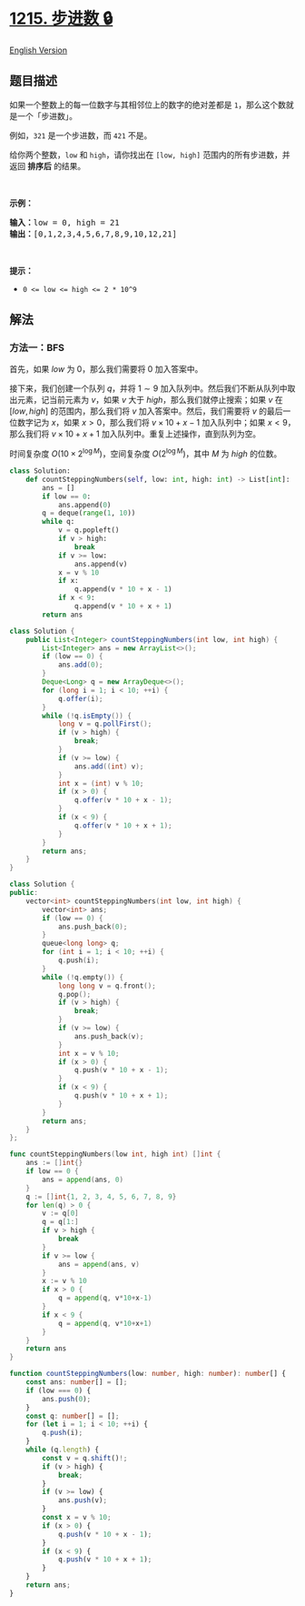 # [1215. 步进数 🔒](https://leetcode.cn/problems/stepping-numbers)

[English Version](/solution/1200-1299/1215.Stepping%20Numbers/README_EN.md)

<!-- tags:广度优先搜索,回溯 -->

## 题目描述

<!-- 这里写题目描述 -->

<p>如果一个整数上的每一位数字与其相邻位上的数字的绝对差都是 <code>1</code>，那么这个数就是一个「步进数」。</p>

<p>例如，<code>321</code>&nbsp;是一个步进数，而&nbsp;<code>421</code>&nbsp;不是。</p>

<p>给你两个整数，<code>low</code>&nbsp;和&nbsp;<code>high</code>，请你找出在&nbsp;<code>[low, high]</code>&nbsp;范围内的所有步进数，并返回&nbsp;<strong>排序后</strong> 的结果。</p>

<p>&nbsp;</p>

<p><strong>示例：</strong></p>

<pre><strong>输入：</strong>low = 0, high = 21
<strong>输出：</strong>[0,1,2,3,4,5,6,7,8,9,10,12,21]
</pre>

<p>&nbsp;</p>

<p><strong>提示：</strong></p>

<ul>
	<li><code>0 &lt;= low &lt;= high &lt;= 2 * 10^9</code></li>
</ul>

## 解法

### 方法一：BFS

首先，如果 $low$ 为 $0$，那么我们需要将 $0$ 加入答案中。

接下来，我们创建一个队列 $q$，并将 $1 \sim 9$ 加入队列中。然后我们不断从队列中取出元素，记当前元素为 $v$，如果 $v$ 大于 $high$，那么我们就停止搜索；如果 $v$ 在 $[low, high]$ 的范围内，那么我们将 $v$ 加入答案中。然后，我们需要将 $v$ 的最后一位数字记为 $x$，如果 $x \gt 0$，那么我们将 $v \times 10 + x - 1$ 加入队列中；如果 $x \lt 9$，那么我们将 $v \times 10 + x + 1$ 加入队列中。重复上述操作，直到队列为空。

时间复杂度 $O(10 \times 2^{\log M})$，空间复杂度 $O(2^{\log M})$，其中 $M$ 为 $high$ 的位数。

<!-- tabs:start -->

```python
class Solution:
    def countSteppingNumbers(self, low: int, high: int) -> List[int]:
        ans = []
        if low == 0:
            ans.append(0)
        q = deque(range(1, 10))
        while q:
            v = q.popleft()
            if v > high:
                break
            if v >= low:
                ans.append(v)
            x = v % 10
            if x:
                q.append(v * 10 + x - 1)
            if x < 9:
                q.append(v * 10 + x + 1)
        return ans
```

```java
class Solution {
    public List<Integer> countSteppingNumbers(int low, int high) {
        List<Integer> ans = new ArrayList<>();
        if (low == 0) {
            ans.add(0);
        }
        Deque<Long> q = new ArrayDeque<>();
        for (long i = 1; i < 10; ++i) {
            q.offer(i);
        }
        while (!q.isEmpty()) {
            long v = q.pollFirst();
            if (v > high) {
                break;
            }
            if (v >= low) {
                ans.add((int) v);
            }
            int x = (int) v % 10;
            if (x > 0) {
                q.offer(v * 10 + x - 1);
            }
            if (x < 9) {
                q.offer(v * 10 + x + 1);
            }
        }
        return ans;
    }
}
```

```cpp
class Solution {
public:
    vector<int> countSteppingNumbers(int low, int high) {
        vector<int> ans;
        if (low == 0) {
            ans.push_back(0);
        }
        queue<long long> q;
        for (int i = 1; i < 10; ++i) {
            q.push(i);
        }
        while (!q.empty()) {
            long long v = q.front();
            q.pop();
            if (v > high) {
                break;
            }
            if (v >= low) {
                ans.push_back(v);
            }
            int x = v % 10;
            if (x > 0) {
                q.push(v * 10 + x - 1);
            }
            if (x < 9) {
                q.push(v * 10 + x + 1);
            }
        }
        return ans;
    }
};
```

```go
func countSteppingNumbers(low int, high int) []int {
	ans := []int{}
	if low == 0 {
		ans = append(ans, 0)
	}
	q := []int{1, 2, 3, 4, 5, 6, 7, 8, 9}
	for len(q) > 0 {
		v := q[0]
		q = q[1:]
		if v > high {
			break
		}
		if v >= low {
			ans = append(ans, v)
		}
		x := v % 10
		if x > 0 {
			q = append(q, v*10+x-1)
		}
		if x < 9 {
			q = append(q, v*10+x+1)
		}
	}
	return ans
}
```

```ts
function countSteppingNumbers(low: number, high: number): number[] {
    const ans: number[] = [];
    if (low === 0) {
        ans.push(0);
    }
    const q: number[] = [];
    for (let i = 1; i < 10; ++i) {
        q.push(i);
    }
    while (q.length) {
        const v = q.shift()!;
        if (v > high) {
            break;
        }
        if (v >= low) {
            ans.push(v);
        }
        const x = v % 10;
        if (x > 0) {
            q.push(v * 10 + x - 1);
        }
        if (x < 9) {
            q.push(v * 10 + x + 1);
        }
    }
    return ans;
}
```

<!-- tabs:end -->

<!-- end -->
